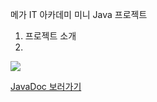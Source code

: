 메가 IT 아카데미 미니 Java 프로젝트

1. 프로젝트 소개
2. 










<div>
	<a href="https://www.youtube.com/watch?v=비디오id" target="_blank"><image src = "https://img.youtube.com/vi/비디오id(우리 영상 주소)/mqdefault.jpg"></a>	

</div>

[JavaDoc 보러가기](https://github.com/kimhyeonyoung10/vgc-project/blob/master/VGCProject/doc/index.html)

